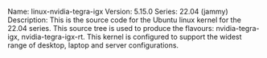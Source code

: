 Name:    linux-nvidia-tegra-igx
Version: 5.15.0
Series:  22.04 (jammy)
Description:
    This is the source code for the Ubuntu linux kernel for the 22.04 series. This
    source tree is used to produce the flavours: nvidia-tegra-igx, nvidia-tegra-igx-rt.
    This kernel is configured to support the widest range of desktop, laptop and
    server configurations.
